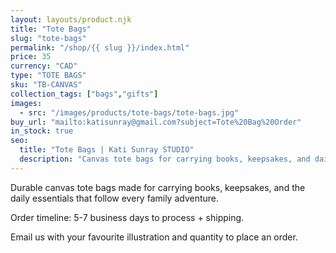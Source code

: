 ```yaml
---
layout: layouts/product.njk
title: "Tote Bags"
slug: "tote-bags"
permalink: "/shop/{{ slug }}/index.html"
price: 35
currency: "CAD"
type: "TOTE BAGS"
sku: "TB-CANVAS"
collection_tags: ["bags","gifts"]
images:
  - src: "/images/products/tote-bags/tote-bags.jpg"
buy_url: "mailto:katisunray@gmail.com?subject=Tote%20Bag%20Order"
in_stock: true
seo:
  title: "Tote Bags | Kati Sunray STUDIO"
  description: "Canvas tote bags for carrying books, keepsakes, and daily essentials."
---
```


Durable canvas tote bags made for carrying books, keepsakes, and the daily essentials that follow every family adventure.

Order timeline: 5-7 business days to process + shipping.

Email us with your favourite illustration and quantity to place an order.
